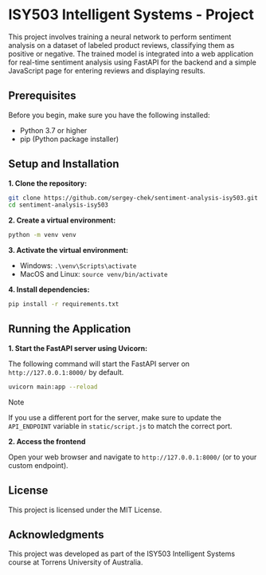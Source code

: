 # ISY503 Intelligent Systems - Project

This project involves training a neural network to perform sentiment analysis on a dataset of labeled product reviews, classifying them as positive or negative. The trained model is integrated into a web application for real-time sentiment analysis using FastAPI for the backend and a simple JavaScript page for entering reviews and displaying results.

## Prerequisites

Before you begin, make sure you have the following installed:
- Python 3.7 or higher
- pip (Python package installer)

## Setup and Installation

**1. Clone the repository:**
```bash
git clone https://github.com/sergey-chek/sentiment-analysis-isy503.git
cd sentiment-analysis-isy503
```

**2. Create a virtual environment:**
```bash
python -m venv venv
```

**3. Activate the virtual environment:**
- Windows: `.\venv\Scripts\activate`
- MacOS and Linux: `source venv/bin/activate`

**4. Install dependencies:**
```bash
pip install -r requirements.txt
```

## Running the Application

**1. Start the FastAPI server using Uvicorn:**

The following command will start the FastAPI server on `http://127.0.0.1:8000/` by default.
```bash
uvicorn main:app --reload
```
> [!NOTE]
> If you use a different port for the server, make sure to update the `API_ENDPOINT` variable in `static/script.js` to match the correct port.

**2. Access the frontend**

Open your web browser and navigate to `http://127.0.0.1:8000/` (or to your custom endpoint).

## License

This project is licensed under the MIT License.

## Acknowledgments

This project was developed as part of the ISY503 Intelligent Systems course at Torrens University of Australia.

